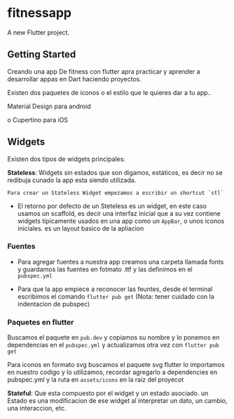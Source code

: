 # fitnessapp

A new Flutter project.

## Getting Started

Creando una app De fitness con flutter apra practicar y aprender a desarrollar appas en Dart haciendo proyectos.

Existen dos paquetes de iconos o el estilo que le quieres dar a tu app..

Material Design para android

o Cupertino para iOS

## Widgets

Existen dos tipos de widgets principales:

**Stateless**: Widgets sin estados que son digamos, estáticos, es decir no se redibuja cunado la app esta siendo utilizada.

    Para crear un Stateless Widget empezamos a escribir un shortcut `stl`

- El retorno por defecto de un Steteless es un widget, en este caso usamos un scaffold, es decir una interfaz inicial que a su vez contiene widgets tipicamente usados en una app como un `AppBar`, o unos iconos iniciales. es un layout basico de la apliacion

### Fuentes

- Para agregar fuentes a nuestra app creamos una carpeta llamada fonts y guardamos las fuentes en fotmato .ttf y las definimos en el `pubspec.yml`

- Para que la app empiece a reconocer las feuntes, desde el terminal escribimos el comando `flutter pub get` (Nota: tener cuidado con la indentacion de pubspec)

### Paquetes en flutter

Buscamos el paquete en `pub.dev` y copiamos su nombre y lo ponemos en dependencias en el `pubspec.yml` y actualizamos otra vez con `flutter pub get`

Para iconos en formato svg buscamos el paquete svg flutter lo importamos en nuestro codigo y lo utilizamos, recordar agregarlo a dependencies en pubspec.yml y la ruta en `assets/icons` en la raiz del proyecot

**Stateful**: Que esta compuesto por el widget y un estado asociado. un Estado es una modificacion de ese widget al interpretar un dato, un cambio, una interaccion, etc.



